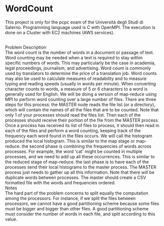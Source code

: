 # WordCount
This project is only for the pcpc exam of the Università degli Studi di Salerno.
Programming language used is C with OpenMPI.
The execution is done on a Cluster with EC2 machines (AWS services).

<br>Problem Description</br> The word count is the number of words in a document or passage of text. Word
counting may be needed when a text is required to stay within specific numbers of words. This may
particularly be the case in academia, legal proceedings, journalism, and advertising. Word count is
commonly used by translators to determine the price of a translation job. Word counts may also be
used to calculate measures of readability and to measure typing and reading speeds (usually in words
per minute). When converting character counts to words, a measure of 5 or 6 characters to a word is
generally used for English.
We will be doing a version of map-reduce using MPI to perform word counting over a large number of
files.
There are three steps for this process:
the MASTER node reads the file list (or a directory), which will contain the names of all the files that
are to be counted. Note that only 1 of your processes should read the files list. Then each of the
processes should receive their portion of the file from the MASTER process. Once a process has
received its list of files to process, it should then read in each of the files and perform a word
counting, keeping track of the frequency each word found in the files occurs. We will call the
histogram produced the local histogram. This is similar to the map stage or map-reduce.
the second phase is combining the frequencies of words across processes. For example, the word
'cat' might be counted in multiple processes, and we need to add up all these occurrences. This is
similar to the reduced stage of map-reduce.
the last phase is to have each of the processes send their local histograms to the master process.
The MASTER process just needs to gather up all this information. Note that there will be duplicate
words between processes. The master should create a CSV formatted file with the words and
frequencies ordered.
<br>Notes<br>
The hard part of the problem concerns to split equally the computation among the processors. For
instance, if we split the files between processors, we cannot have a good partitioning scheme because
some files must be bigger and bigger than other files. A good partitioning scheme must consider the
number of words in each file, and split according to this value.
